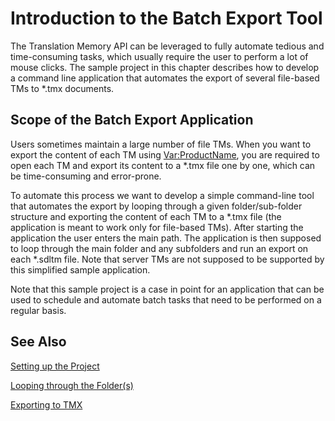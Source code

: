 Introduction to the Batch Export Tool
=====
The Translation Memory API can be leveraged to fully automate tedious and time-consuming tasks, which usually require the user to perform a lot of mouse clicks. The sample project in this chapter describes how to develop a command line application that automates the export of several file-based TMs to *.tmx documents.

Scope of the Batch Export Application
------
Users sometimes maintain a large number of file TMs. When you want to export the content of each TM using <Var:ProductName>, you are required to open each TM and export its content to a *.tmx file one by one, which can be time-consuming and error-prone.

To automate this process we want to develop a simple command-line tool that automates the export by looping through a given folder/sub-folder structure and exporting the content of each TM to a *.tmx file (the application is meant to work only for file-based TMs). After starting the application the user enters the main path. The application is then supposed to loop through the main folder and any subfolders and run an export on each *.sdltm file. Note that server TMs are not supposed to be supported by this simplified sample application.

Note that this sample project is a case in point for an application that can be used to schedule and automate batch tasks that need to be performed on a regular basis.

See Also
--------
[Setting up the Project](setting_up_the_project.md)

[Looping through the Folder(s)](looping_through_the_folder.md)

[Exporting to TMX](exporting_to_tmx.md)